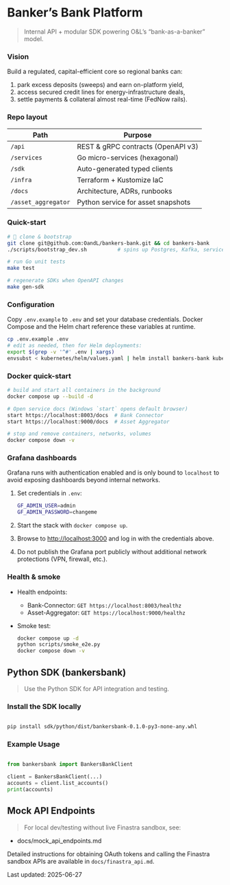 # Banker’s Bank Platform

> Internal API + modular SDK powering O&L’s “bank-as-a-banker” model.

### Vision
Build a regulated, capital-efficient core so regional banks can:
1.  park excess deposits (sweeps) and earn on-platform yield,
2.  access secured credit lines for energy-infrastructure deals,
3.  settle payments & collateral almost real-time (FedNow rails).

### Repo layout
| Path            | Purpose                            |
|-----------------|------------------------------------|
| `/api`          | REST & gRPC contracts (OpenAPI v3) |
| `/services`     | Go micro-services (hexagonal)      |
| `/sdk`          | Auto-generated typed clients       |
| `/infra`        | Terraform + Kustomize IaC          |
| `/docs`         | Architecture, ADRs, runbooks       |
| `/asset_aggregator` | Python service for asset snapshots |

### Quick-start

```bash
#  clone & bootstrap
git clone git@github.com:OandL/bankers-bank.git && cd bankers-bank
./scripts/bootstrap_dev.sh          # spins up Postgres, Kafka, services

# run Go unit tests
make test

# regenerate SDKs when OpenAPI changes
make gen-sdk

```

### Configuration

Copy `.env.example` to `.env` and set your database credentials. Docker Compose
and the Helm chart reference these variables at runtime.

```bash
cp .env.example .env
# edit as needed, then for Helm deployments:
export $(grep -v '^#' .env | xargs)
envsubst < kubernetes/helm/values.yaml | helm install bankers-bank kubernetes/helm -f -
```

### Docker quick-start

```bash
# build and start all containers in the background
docker compose up --build -d

# Open service docs (Windows `start` opens default browser)
start https://localhost:8003/docs  # Bank Connector
start https://localhost:9000/docs  # Asset Aggregator

# stop and remove containers, networks, volumes
docker compose down -v
```

### Grafana dashboards

Grafana runs with authentication enabled and is only bound to `localhost` to
avoid exposing dashboards beyond internal networks.

1.  Set credentials in `.env`:

    ```bash
    GF_ADMIN_USER=admin
    GF_ADMIN_PASSWORD=changeme
    ```

2.  Start the stack with `docker compose up`.
3.  Browse to [http://localhost:3000](http://localhost:3000) and log in with the
    credentials above.
4.  Do not publish the Grafana port publicly without additional network
    protections (VPN, firewall, etc.).

### Health & smoke

- Health endpoints:
  - Bank-Connector: `GET https://localhost:8003/healthz`
  - Asset-Aggregator: `GET https://localhost:9000/healthz`

- Smoke test:
  ```bash
  docker compose up -d
  python scripts/smoke_e2e.py
  docker compose down -v
  ```

## Python SDK (bankersbank)

> Use the Python SDK for API integration and testing.

### Install the SDK locally

```bash

pip install sdk/python/dist/bankersbank-0.1.0-py3-none-any.whl

```

### Example Usage

```python

from bankersbank import BankersBankClient

client = BankersBankClient(...)
accounts = client.list_accounts()
print(accounts)

```

## Mock API Endpoints

> For local dev/testing without live Finastra sandbox, see:

- docs/mock_api_endpoints.md

Detailed instructions for obtaining OAuth tokens and calling the Finastra
sandbox APIs are available in `docs/finastra_api.md`.

Last updated: 2025-06-27
